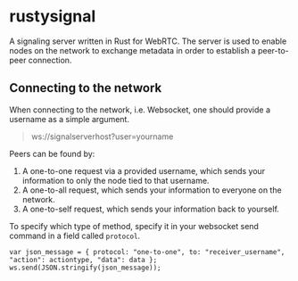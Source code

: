 # rustysignal
A signaling server written in Rust for WebRTC.
The server is used to enable nodes on the network to exchange metadata in order to establish a peer-to-peer connection.

## Connecting to the network
When connecting to the network, i.e. Websocket, one should provide a username as a simple argument.
> ws://signalserverhost?user=yourname

Peers can be found by:
  1. A one-to-one request via a provided username, which sends your information to only the node tied to that username.
  2. A one-to-all request, which sends your information to everyone on the network.
  3. A one-to-self request, which sends your information back to yourself.
  
To specify which type of method, specify it in your websocket send command in a field called `protocol`.

```
var json_message = { protocol: "one-to-one", to: "receiver_username", "action": actiontype, "data": data };
ws.send(JSON.stringify(json_message));
```
